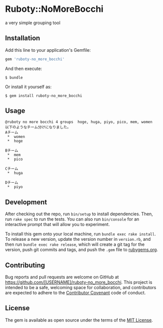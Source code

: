 # Ruboty::NoMoreBocchi

a very simple grouping tool

## Installation

Add this line to your application's Gemfile:

```ruby
gem 'ruboty-no_more_bocchi'
```

And then execute:

    $ bundle

Or install it yourself as:

    $ gem install ruboty-no_more_bocchi

## Usage

```
@ruboty no more bocchi 4 groups  hoge, huga, piyo, pico, mem, women
以下のようなチーム分けになりました。
Aチーム
 *  women
 *  hoge

Bチーム
 *  mem
 *  pico

Cチーム
 *  huga

Dチーム
 *  piyo
```

## Development

After checking out the repo, run `bin/setup` to install dependencies. Then, run `rake spec` to run the tests. You can also run `bin/console` for an interactive prompt that will allow you to experiment.

To install this gem onto your local machine, run `bundle exec rake install`. To release a new version, update the version number in `version.rb`, and then run `bundle exec rake release`, which will create a git tag for the version, push git commits and tags, and push the `.gem` file to [rubygems.org](https://rubygems.org).

## Contributing

Bug reports and pull requests are welcome on GitHub at https://github.com/[USERNAME]/ruboty-no_more_bocchi. This project is intended to be a safe, welcoming space for collaboration, and contributors are expected to adhere to the [Contributor Covenant](contributor-covenant.org) code of conduct.


## License

The gem is available as open source under the terms of the [MIT License](http://opensource.org/licenses/MIT).
